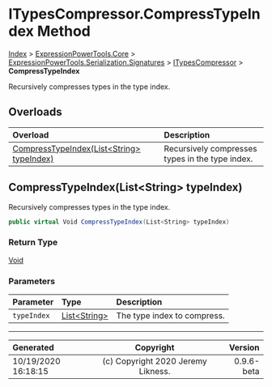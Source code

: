 ﻿# ITypesCompressor.CompressTypeIndex Method

[Index](../index.md) > [ExpressionPowerTools.Core](ExpressionPowerTools.Core.a.md) > [ExpressionPowerTools.Serialization.Signatures](ExpressionPowerTools.Serialization.Signatures.n.md) > [ITypesCompressor](ExpressionPowerTools.Serialization.Signatures.ITypesCompressor.i.md) > **CompressTypeIndex**

Recursively compresses types in the type index.

## Overloads

| Overload | Description |
| :-- | :-- |
| [CompressTypeIndex(List&lt;String> typeIndex)](#compresstypeindexliststring-typeindex) | Recursively compresses types in the type index. |
## CompressTypeIndex(List&lt;String> typeIndex)

Recursively compresses types in the type index.

```csharp
public virtual Void CompressTypeIndex(List<String> typeIndex)
```

### Return Type

 [Void](https://docs.microsoft.com/dotnet/api/system.void) 

### Parameters

| Parameter | Type | Description |
| :-- | :-- | :-- |
| `typeIndex` | [List&lt;String>](https://docs.microsoft.com/dotnet/api/system.collections.generic.list-1) | The type index to compress. |



---

| Generated | Copyright | Version |
| :-- | :-: | --: |
| 10/19/2020 16:18:15 | (c) Copyright 2020 Jeremy Likness. | 0.9.6-beta |
